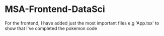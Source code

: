 # MSA-Frontend-DataSci
For the frontend, I have added just the most important files e.g 'App.tsx' to show that I've completed the pokemon code
